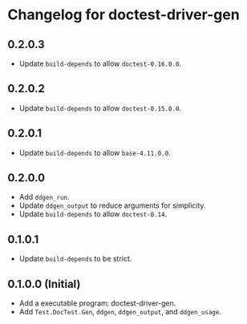 # Changelog for doctest-driver-gen

## 0.2.0.3

* Update `build-depends` to allow `doctest-0.16.0.0`.

## 0.2.0.2

* Update `build-depends` to allow `doctest-0.15.0.0`.

## 0.2.0.1

* Update `build-depends` to allow `base-4.11.0.0`.

## 0.2.0.0

* Add `ddgen_run`.
* Update `ddgen_output` to reduce arguments for simplicity.
* Update `build-depends` to allow `doctest-0.14`.

## 0.1.0.1

* Update `build-depends` to be strict.

## 0.1.0.0 (Initial)

* Add a executable program: doctest-driver-gen.
* Add `Test.DocTest.Gen`, `ddgen`, `ddgen_output`, and `ddgen_usage`.
